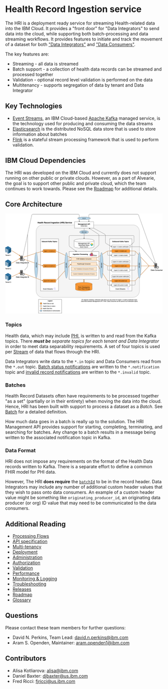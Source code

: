# Health Record Ingestion service

The HRI is a deployment ready service for streaming Health-related data into the IBM Cloud. It provides a "front door" for "Data Integrators" to send data into the cloud, while supporting both batch-processing and data streaming workflows. It provides features to initiate and track the movement of a dataset for both ["Data Integrators"](glossary.md#data-integrator) and ["Data Consumers"](glossary.md#data-consumer). 

The key features are:

- Streaming - all data is streamed
- Batch support - a collection of health data records can be streamed and processed together
- Validation - optional record level validation is performed on the data
- Multitenancy - supports segregation of data by tenant and Data Integrator

## Key Technologies
- [Event Streams](https://www.ibm.com/cloud/event-streams), an IBM Cloud-based [Apache Kafka](https://kafka.apache.org/) managed service, is the technology used for producing and consuming the data streams
- [Elasticsearch](https://github.com/elastic/elasticsearch) is the distributed NoSQL data store that is used to store information about batches
- [Flink](https://flink.apache.org/) is a stateful stream processing framework that is used to perform validation.

## IBM Cloud Dependencies  
The HRI was developed on the IBM Cloud and currently does not support running on other public or private clouds. However, as a part of Alvearie, the goal is to support other public and private cloud, which the team continues to work towards. Please see the [Roadmap](roadmap.md) for additional details.   

## Core Architecture
![core-architecture](images/architecture-core.png)

### Topics
Health data, which may include [PHI](glossary.md#phi), is written to and read from the Kafka topics. There **_must be_** _separate topics for each tenant and Data Integrator_ in order to meet data separability requirements. A set of four topics is used per [Stream](glossary.md#stream) of data that flows through the HRI.

Data Integrators write data to the `*.in` topic and Data Consumers read from the `*.out` topic. [Batch status notifications](apispec.md#notification-messages) are written to the `*.notification` topic and [invalid record notifications](apispec.md#invalid-record-notifications) are written to the `*.invalid` topic.

### Batches
Health Record Datasets often have requirements to be processed together "as a set" (partially or in their entirety) when moving the data into the cloud. Hence, HRI has been built with support to process a dataset as a _Batch_. See [Batch](glossary.md#batch) for a detailed definition.  

How much data goes in a batch is really up to the solution. The HRI Management API provides support for starting, completing, terminating, and searching for batches. Any change to a batch results in a message being written to the associated notification topic in Kafka. 

### Data Format
HRI does not impose any requirements on the format of the Health Data records written to Kafka. There is a separate effort to define a common FHIR model for PHI data. 

However, The HRI **does require** the [`batchId`](glossary.md#batch-id) to be in the record header. Data Integrators may include any number of additional custom header values that they wish to pass onto data consumers. An example of a custom header value might be something like `originating_producer_id`, an originating data producer (or org) ID value that may need to be communicated to the data consumers. 

## Additional Reading
- [Processing Flows](processflow.md)
- [API specification](apispec.md)
- [Multi-tenancy](multitenancy.md) 
- [Deployment](deployment.md)
- [Administration](admin.md)
- [Authorization](auth.md) 
- [Validation](validation.md)
- [Performance](performance.md)
- [Monitoring & Logging](monitorlog.md)
- [Troubleshooting](troubleshooting.md)
- [Releases](releases.md)
- [Roadmap](roadmap.md)
- [Glossary](glossary.md)

## Questions
Please contact these team members for further questions: 

  * David N. Perkins, Team Lead: david.n.perkins@ibm.com
  * Aram S. Openden, Maintainer: aram.openden1@ibm.com

## Contributors
  * Alisa Kotliarova: alisa@ibm.com
  * Daniel Baxter: djbaxter@us.ibm.com
  * Fred Ricci: fjricci@us.ibm.com
